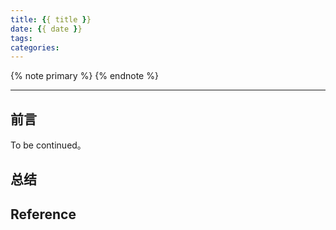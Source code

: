 ```yaml
---
title: {{ title }}
date: {{ date }}
tags:
categories:
---
```


{% note primary %}
{% endnote %}

<!-- more -->

---

## 前言

To be continued。

## 总结

## Reference